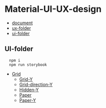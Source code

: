 # Material-UI-UX-design

- [document](https://material-ui.com)
- [ux-folder](./front)
- [ui-folder](./ui-cookbook)

## UI-folder

```
  npm i
  npm run storybook
```

- [Grid](https://material-ui.com/components/grid/)
  - [Grid-Y](https://www.youtube.com/watch?v=WV6u_6ZNWkQ&list=PLQg6GaokU5CwiVmsZ0d_9Zsg_DnIP_xwr&index=10)
  - [Grid-direction-Y](https://www.youtube.com/watch?v=Z9xgsSVJGWk&list=PLQg6GaokU5CwiVmsZ0d_9Zsg_DnIP_xwr&index=11)
  - [Hidden-Y](https://www.youtube.com/watch?v=vSrBynxWK_w&list=PLQg6GaokU5CwiVmsZ0d_9Zsg_DnIP_xwr&index=23)
  - [Paper](https://material-ui.com/components/paper/)
  - [Paper-Y](https://www.youtube.com/watch?v=nmCcr-Y9qdc&list=PLQg6GaokU5CwiVmsZ0d_9Zsg_DnIP_xwr&index=7)
